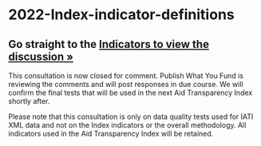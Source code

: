 # 2022-Index-indicator-definitions

## Go straight to the [Indicators to view the discussion &raquo;](https://github.com/pwyf/2022-Index-indicator-definitions/issues)

This consultation is now closed for comment. Publish What You Fund is reviewing the comments and will post responses in due course. We will confirm the final tests that will be used in the next Aid Transparency Index shortly after.

Please note that this consultation is only on data quality tests used for IATI XML data and not on the Index indicators or the overall methodology. 
All indicators used in the Aid Transparency Index will be retained.

